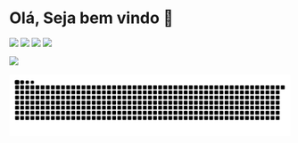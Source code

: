 # Olá, Seja bem vindo 🖖 

[<img src="https://img.shields.io/badge/linkedin-%230077B5.svg?&style=for-the-badge&logo=linkedin&logoColor=white" />](https://www.linkedin.com/in/rafaelalvesdemedeirosteixeira/) [<img src="https://img.shields.io/badge/twitter-%231DA1F2.svg?&style=for-the-badge&logo=twitter&logoColor=white" />](https://twitter.com/Teixeira_83) [<img src = "https://img.shields.io/badge/instagram-%23E4405F.svg?&style=for-the-badge&logo=instagram&logoColor=white">](https://www.instagram.com/rafaelteixeira91/) [<img src = "https://img.shields.io/badge/facebook-%231877F2.svg?&style=for-the-badge&logo=facebook&logoColor=white">](https://www.facebook.com/rafaeldeteixeira)

<div>
  <a href="https://github.com/teixeira83">
<!--   <img height="220em" src="https://github-readme-stats.vercel.app/api?username=teixeira83&show_icons=true&theme=gruvbox&include_all_commits=true&count_private=true"/> -->
    
   
  <img height="220em" src="https://github-readme-stats.vercel.app/api/top-langs/?username=teixeira83&layout=compact&langs_count=7&theme=gruvbox"/>
</div>
  
  ![Snake animation](https://github.com/teixeira83/teixeira83/blob/output/github-contribution-grid-snake.svg)

